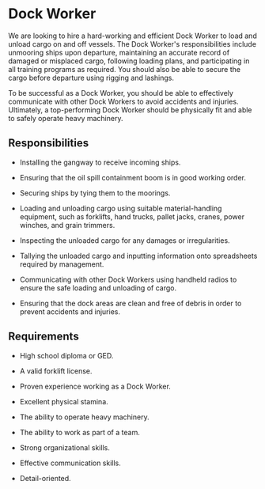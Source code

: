 # Dock Worker

We are looking to hire a hard-working and efficient Dock Worker to load and unload cargo on and off vessels. The Dock Worker's responsibilities include unmooring ships upon departure, maintaining an accurate record of damaged or misplaced cargo, following loading plans, and participating in all training programs as required. You should also be able to secure the cargo before departure using rigging and lashings.

To be successful as a Dock Worker, you should be able to effectively communicate with other Dock Workers to avoid accidents and injuries. Ultimately, a top-performing Dock Worker should be physically fit and able to safely operate heavy machinery.

## Responsibilities

* Installing the gangway to receive incoming ships.

* Ensuring that the oil spill containment boom is in good working order.

* Securing ships by tying them to the moorings.

* Loading and unloading cargo using suitable material-handling equipment, such as forklifts, hand trucks, pallet jacks, cranes, power winches, and grain trimmers.

* Inspecting the unloaded cargo for any damages or irregularities.

* Tallying the unloaded cargo and inputting information onto spreadsheets required by management.

* Communicating with other Dock Workers using handheld radios to ensure the safe loading and unloading of cargo.

* Ensuring that the dock areas are clean and free of debris in order to prevent accidents and injuries.

## Requirements

* High school diploma or GED.

* A valid forklift license.

* Proven experience working as a Dock Worker.

* Excellent physical stamina.

* The ability to operate heavy machinery.

* The ability to work as part of a team.

* Strong organizational skills.

* Effective communication skills.

* Detail-oriented.

